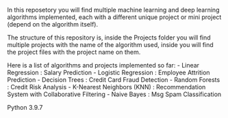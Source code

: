 In this reposetory you will find multiple machine learning and deep learning algorithms implemented, each with a different unique project or mini project (depend on the algorithm itself).

The structure of this repository is, inside the Projects folder you will find multiple projects with the name of the algorithm used, inside you will find the project files with the project name on them.

Here is a list of algorithms and projects implemented so far:
    - Linear Regression : Salary Prediction
    - Logistic Regression : Employee Attrition Prediction
    - Decision Trees : Credit Card Fraud Detection
    - Random Forests : Credit Risk Analysis
    - K-Nearest Neighbors (KNN) : Recommendation System with Collaborative Filtering
    - Naive Bayes : Msg Spam Classification

Python 3.9.7